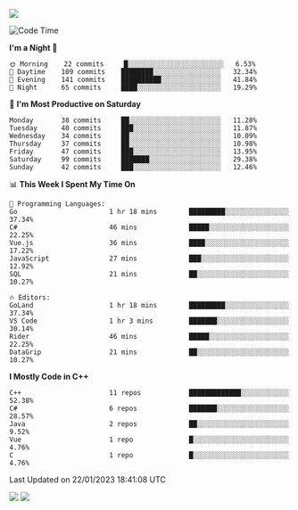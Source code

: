 ![](https://komarev.com/ghpvc/?username=lilpidgey&color=red)
<!--START_SECTION:waka-->
![Code Time](http://img.shields.io/badge/Code%20Time-1%2C474%20hrs%2033%20mins-blue)

**I'm a Night 🦉** 

```text
🌞 Morning    22 commits     █░░░░░░░░░░░░░░░░░░░░░░░░   6.53% 
🌆 Daytime    109 commits    ████████░░░░░░░░░░░░░░░░░   32.34% 
🌃 Evening    141 commits    ██████████░░░░░░░░░░░░░░░   41.84% 
🌙 Night      65 commits     ████░░░░░░░░░░░░░░░░░░░░░   19.29%

```
📅 **I'm Most Productive on Saturday** 

```text
Monday       38 commits     ██░░░░░░░░░░░░░░░░░░░░░░░   11.28% 
Tuesday      40 commits     ███░░░░░░░░░░░░░░░░░░░░░░   11.87% 
Wednesday    34 commits     ██░░░░░░░░░░░░░░░░░░░░░░░   10.09% 
Thursday     37 commits     ██░░░░░░░░░░░░░░░░░░░░░░░   10.98% 
Friday       47 commits     ███░░░░░░░░░░░░░░░░░░░░░░   13.95% 
Saturday     99 commits     ███████░░░░░░░░░░░░░░░░░░   29.38% 
Sunday       42 commits     ███░░░░░░░░░░░░░░░░░░░░░░   12.46%

```


📊 **This Week I Spent My Time On** 

```text
💬 Programming Languages: 
Go                       1 hr 18 mins        █████████░░░░░░░░░░░░░░░░   37.34% 
C#                       46 mins             █████░░░░░░░░░░░░░░░░░░░░   22.25% 
Vue.js                   36 mins             ████░░░░░░░░░░░░░░░░░░░░░   17.22% 
JavaScript               27 mins             ███░░░░░░░░░░░░░░░░░░░░░░   12.92% 
SQL                      21 mins             ██░░░░░░░░░░░░░░░░░░░░░░░   10.27%

🔥 Editors: 
GoLand                   1 hr 18 mins        █████████░░░░░░░░░░░░░░░░   37.34% 
VS Code                  1 hr 3 mins         ███████░░░░░░░░░░░░░░░░░░   30.14% 
Rider                    46 mins             █████░░░░░░░░░░░░░░░░░░░░   22.25% 
DataGrip                 21 mins             ██░░░░░░░░░░░░░░░░░░░░░░░   10.27%

```

**I Mostly Code in C++** 

```text
C++                      11 repos            █████████████░░░░░░░░░░░░   52.38% 
C#                       6 repos             ███████░░░░░░░░░░░░░░░░░░   28.57% 
Java                     2 repos             ██░░░░░░░░░░░░░░░░░░░░░░░   9.52% 
Vue                      1 repo              █░░░░░░░░░░░░░░░░░░░░░░░░   4.76% 
C                        1 repo              █░░░░░░░░░░░░░░░░░░░░░░░░   4.76%

```



 Last Updated on 22/01/2023 18:41:08 UTC
<!--END_SECTION:waka-->
![](https://hit.yhype.me/github/profile?user_id=42968544)
![](https://komarev.com/ghpvc/?lilpidgey)
